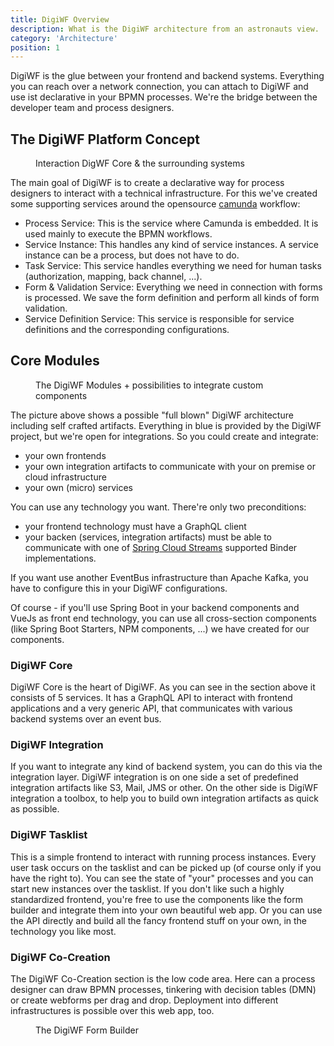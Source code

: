```yaml
---
title: DigiWF Overview
description: What is the DigiWF architecture from an astronauts view.
category: 'Architecture'
position: 1
---
```


DigiWF is the glue between your frontend and backend systems. Everything you can reach over a network connection, you can attach to DigiWF and use ist declarative in your BPMN processes. We're the bridge between the developer team and process designers.

## The DigiWF Platform Concept
<figure>
<v-img alt="The concept behind DigiWF. In the middle are your business processes, that can talk to your backend or the cloud via integration artifacts." contain max-width="960" src="images/resources/documentation/architecture/digiwf_concept.png" lazy-src="preview_blue_yellow.png" ></v-img>
<figcaption>Interaction DigWF Core & the surrounding systems</figcaption>
</figure>

The main goal of DigiWF is to create a declarative way for process designers to interact with a technical infrastructure. For this we've created some supporting services around the opensource [camunda](https://camunda.com/) workflow:

[comment]: <> (![Foo]&#40;images/resources/documentation/architecture/digiwf_concept.png&#41;)


- Process Service: This is the service where Camunda is embedded. It is used mainly to execute the BPMN workflows.
- Service Instance: This handles any kind of service instances. A service instance can be a process, but does not 
  have to do. 
- Task Service: This service handles everything we need for human tasks (authorization, mapping, back channel, ...).
- Form & Validation Service: Everything we need in connection with forms is processed. We save the form definition and perform all kinds of form validation.
- Service Definition Service: This service is responsible for service definitions and the corresponding configurations.  


## Core Modules
<figure>
<v-img alt="The DigiWF architecture with attached custom components like frone end, microservices and integration 
artifacts. You can see the four provided DigiWF modules core, tasklist, integration and co-creation." contain 
max-width="960" 
src="images/resources/documentation/architecture/digiwf_core_modules.
png" 
lazy-src="preview_blue_yellow.png" ></v-img>
<figcaption>The DigiWF Modules + possibilities to integrate custom components</figcaption>
</figure>

The picture above shows a possible "full blown" DigiWF architecture including self crafted artifacts. Everything in 
blue is provided by the DigiWF project, but we're open for integrations. So you could create and integrate:

- your own frontends
- your own integration artifacts to communicate with your on premise or cloud infrastructure
- your own (micro) services

You can use any technology you want. There're only two preconditions:

- your frontend technology must have a GraphQL client
- your backen (services, integration artifacts) must be able to communicate with one of [Spring Cloud Streams](https://spring.io/projects/spring-cloud-stream) supported Binder implementations.

<v-alert color="yellow darken-1" border="left" elevation="2" colored-border icon="mdi-robot-confused">
If you want use another EventBus infrastructure than Apache Kafka, you have to configure this in your DigiWF configurations.
</v-alert>

Of course - if you'll use Spring Boot in your backend components and VueJs as front end technology, you can use all cross-section components (like Spring Boot Starters, NPM components, ...) we have created for our components.

### DigiWF Core
DigiWF Core is the heart of DigiWF. As you can see in the section above it consists of 5 services. It has a GraphQL 
API to interact with frontend applications and a very generic API, that communicates with various backend systems over an event bus.
   
### DigiWF Integration
If you want to integrate any kind of backend system, you can do this via the integration layer. DigiWF integration is on one side a set of predefined integration artifacts like S3, Mail, JMS or other. On the other side is DigiWF integration a toolbox, to help you to build own integration artifacts as quick as possible. 

### DigiWF Tasklist
This is a simple frontend to interact with running process instances. Every user task occurs on the tasklist and can be picked up (of course only if you have the right to). You can see the state of "your" processes and you can start new instances over the tasklist. If you don't like such a highly standardized frontend, you're free to use the components like the form builder and integrate them into your own beautiful web app. Or you can use the API directly and build all the fancy frontend stuff on your own, in the technology you like most.   

### DigiWF Co-Creation
The DigiWF Co-Creation section is the low code area. Here can a process designer can draw BPMN processes, tinkering 
with decision tables (DMN) or create webforms per drag and drop. Deployment into different infrastructures is possible over this web app, too. 
<figure>
<v-img contain max-width="1200" alt="A picture of the DigiWF form builder wich is a part of the co-creation 
application."  src="images/resources/documentation/architecture/form_builder.png" 
lazy-src="preview_screenshot.png" ></v-img>
<figcaption>The DigiWF Form Builder</figcaption>
</figure>

[comment]: <> (<v-alert color="yellow darken-1" border="left" elevation="2" colored-border icon="mdi-robot-confused">)

[comment]: <> (This is a hint field!)

[comment]: <> (</v-alert>)

[comment]: <> (<v-alert color="red darken-1" border="left" elevation="2" colored-border icon="mdi-robot-angry">)

[comment]: <> (This is a warn field!)

[comment]: <> (</v-alert>)

[comment]: <> (<v-alert color="grey lighten-1" border="left" elevation="2" colored-border icon="mdi-robot-happy">)

[comment]: <> (This is a neutral field!)

[comment]: <> (</v-alert>)

